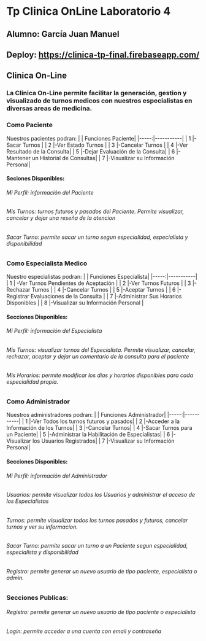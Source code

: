 # Tp Clinica OnLine Laboratorio 4

## Alumno: García Juan Manuel

## Deploy: https://clinica-tp-final.firebaseapp.com/

## Clinica On-Line
### La Clinica On-Line permite facilitar la generación, gestion y visualizado de turnos medicos con nuestros especialistas en diversas areas de medicina.

### Como Paciente
Nuestros pacientes podran: 
|  | Funciones Paciente|
|-----:|-----------|
| 1 |-Sacar Turnos |
| 2 |-Ver Estado Turnos |
| 3 |-Cancelar Turnos |
| 4 |-Ver Resultado de la Consulta|
| 5 |-Dejar Evaluación de la Consulta|
| 6 |-Mantener un Historial de Consultas|
| 7 |-Visualizar su Información Personal|

#### Seciones Disponibles:
###### Mi Perfil: información del Paciente
###### Mis Turnos: turnos futuros y pasados del Paciente. Permite visualizar, cancelar y dejar una reseña de la atencion
###### Sacar Turno: permite sacar un turno segun especialidad, especialista y disponibilidad

### Como Especialista Medico
Nuestro especialistas podran:
|  | Funciones Especialista|
|-----:|-----------|
| 1 | -Ver Turnos Pendientes de Aceptación |
| 2 |-Ver Turnos Futuros |
| 3 |-Rechazar Turnos |
| 4 |-Cancelar Turnos |
| 5 |-Aceptar Turnos |
| 6 |-Registrar Evaluaciones de la Consulta |
| 7 |-Administrar Sus Horarios Disponibles |
| 8 |-Visualizar su Información Personal |

#### Secciones Disponibles:
###### Mi Perfil: información del Especialista
###### Mis Turnos: visualizar turnos del Especialista. Permite visualizar, cancelar, rechazar, aceptar y dejar un comentario de la consulta para el paciente
###### Mis Horarios: permite modificar los dias y horarios disponibles para cada especialidad propia. 

### Como Administrador
Nuestros administradores podran:
|  | Funciones Administrador|
|-----:|-----------|
| 1 |-Ver Todos los turnos futuros y pasados|
| 2 |-Acceder a la Información de los Turnos|
| 3 |-Cancelar Turnos|
| 4 |-Sacar Turnos para un Paciente|
| 5 |-Administrar la Habilitación de Especialistas|
| 6 |-Visualizar los Usuarios Registrados|
| 7 |-Visualizar su Información Personal|

#### Secciones Disponibles:
###### Mi Perfil: información del Administrador
###### Usuarios: permite visualizar todos los Usuarios y administrar el acceso de los Especialistas
###### Turnos: permite visualizar todos los turnos pasados y futuros, cancelar turnos y ver su informacion.
###### Sacar Turno: permite sacar un turno a un Paciente segun especialidad, especialista y disponibilidad
###### Registro: permite generar un nuevo usuario de tipo paciente, especialista o admin.

### Secciones Publicas:
###### Registro: permite generar un nuevo usuario de tipo paciente o especialista
###### Login: permite acceder a una cuenta con email y contraseña